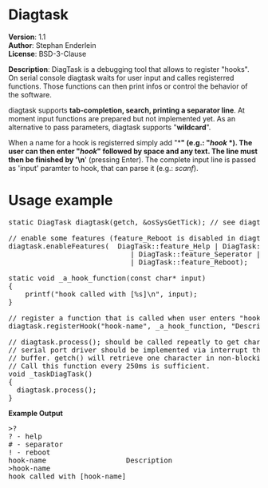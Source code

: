# Diagtask

**Version**: 1.1<br/>
**Author**: Stephan Enderlein<br/>
**License**: BSD-3-Clause

**Description**:
DiagTask is a debugging tool that allows to register "hooks".
On serial console diagtask waits for user input and calles registerred
functions. Those functions can then print infos or control the behavior
of the software.

diagtask supports **tab-completion, search, printing a separator line**.
At moment input functions are prepared but not implemented yet.
As an alternative to pass parameters, diagtask supports "**wildcard**".

When a name for a hook is registerred simply add "*****" (e.g.: "_hook_ *).
The user can then enter "_hook_" followed by space and any text. The line
must then be finished by '**\n**' (pressing Enter). The complete input line
is passed as 'input' paramter to hook, that can parse it (e.g.: _scanf_).


# Usage example
<pre>
static DiagTask diagtask(getch, &osSysGetTick); // see diagtask.hpp for parameters

// enable some features (feature_Reboot is disabled in diagtask.hpp because of dependencies to OS functions)
diagtask.enableFeatures(  DiagTask::feature_Help | DiagTask::feature_Search
                             | DiagTask::feature_Seperator | DiagTask::feature_TabCompletion
                             | DiagTask::feature_Reboot);

static void _a_hook_function(const char* input)
{
    printf("hook called with [%s]\n", input);
}

// register a function that is called when user enters "hook-name" on serial console
diagtask.registerHook("hook-name", _a_hook_function, "Description");

// diagtask.process(); should be called repeatly to get characters from serial console/port.
// serial port driver should be implemented via interrupt that stores in comming bytes in internal
// buffer. getch() will retrieve one character in non-blocking way.
// Call this function every 250ms is sufficient.
void _taskDiagTask()
{
  diagtask.process();
}
</pre>

**Example Output**

<pre>
>?
? - help
# - separator
! - reboot
hook-name                   Description
>hook-name
hook called with [hook-name]

</pre>
